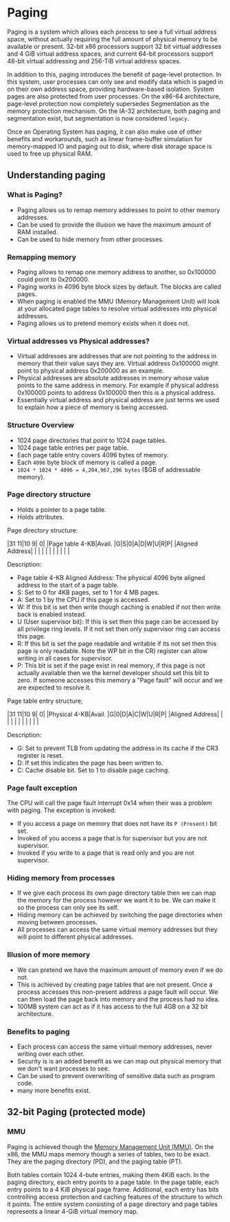 # Paging

Paging is a system which allows each process to see a full virtual address space, without actually requiring the full amount of physical memory to be available or present. 32-bit x86 processors support 32 bit virtual addresses and 4 GiB virtual address spaces, and current 64-bit processors support 48-bit virtual addressing and 256-TiB virtual address spaces.

In addition to this, paging introduces the benefit of page-level protection. In this system, user processes can only see and modify data which is paged in on their own address space, providing hardware-based isolation. System pages are also protected from user processes. On the x86-64 architecture, page-level protection now completely supersedes Segmentation as the memory protection mechanism. On the IA-32 architecture, both paging and segmentation exist, but segmentation is now considered `legacy`.

Once an Operating System has paging, it can also make use of other benefits and workarounds, such as linear frame-buffer simulation for memory-mapped IO and paging out to disk, where disk storage space is used to free up physical RAM.

## Understanding paging

### What is Paging?

- Paging allows us to remap memory addresses to point to other memory addresses.
- Can be used to provide the illusion we have the maximum amount of RAM installed.
- Can be used to hide memory from other processes.

### Remapping memory

- Paging allows to remap one memory address to another, so 0x100000 could point to 0x200000.
- Paging works in 4096 byte block sizes by default. The  blocks are called pages.
- When paging is enabled the MMU (Memory Management Unit) will look at your allocated page tables to resolve virtual addresses into physical addresses.
- Paging allows us to pretend memory exists when it does not.

### Virtual addresses vs Physical addresses?

- Virtual addresses are addresses that are not pointing to the address in memory that their value says they are. Virtual address 0x100000 might point to physical address 0x200000 as an example.
- Physical addresses are absolute addresses in memory whose value points to the same address in memory. For example if physical address 0x100000 points to address 0x100000 then this is a physical address.
- Essentially virtual address and physical address are just terms we used to explain how a piece of memory is being accessed.

### Structure Overview

- 1024 page directories that point to 1024 page tables.
- 1024 page table entries per page table.
- Each page table entry covers 4096 bytes of memory.
- Each `4096` byte block of memory is called a page.
- `1024 * 1024 * 4096 = 4,294,967,296 bytes` ($GB of addressable memory).

### Page directory structure

- Holds a pointer to a page table.
- Holds attributes.

Page directory structure:

|31           11|10     9|                0|
|Page table 4-KB|Avail.  |G|S|0|A|D|W|U|R|P|
|Aligned Address|        | | | | | | | | | |

Description:

- Page table 4-KB Aligned Address: The physical 4096 byte aligned address to the start of a page table.
- S: Set to 0 for 4KB pages, set to 1 for 4 MB pages.
- A: Set to 1 by the CPU if this page is accessed.
- W: If this bit is set then write though caching is enabled if not then write back is enabled instead.
- U (User supervisor bit): If this is set then this page can be accessed by all privilege ring levels. If it not set then only supervisor ring can access this page.
- R: If this bit is set the page readable and writable if its not set then this page is only readable. Note the WP bit in the CR) register can allow writing in all cases for supervisor.
- P: This bit is set if the page exist in real memory, if this page is not actually available then we the kernel developer should set this bit to zero. If someone accesses this memory a "Page fault" will occur and we are expected to resolve it.

Page table entry structure;

|31           11|10     9|                0|
|Physical   4-KB|Avail.  |G|0|D|A|C|W|U|R|P|
|Aligned Address|        | | | | | | | | | |

Description:

- G: Set to prevent TLB from updating the address in its cache if the CR3 register is reset.
- D: If set this indicates the page has been written to.
- C: Cache disable bit. Set to 1 to disable page caching.

### Page fault exception

The CPU will call the page fault interrupt 0x14 when their was a problem with paging.
The exception is invoked:

- If you access a page on memory that does not have its `P (Present)` bit set.
- Invoked of you access a page that is for supervisor but you are not supervisor.
- Invoked if you write to a page that is read only and you are not supervisor.

### Hiding memory from processes

- If we give each process its own page directory table then we can map the memory for the process however we want it to be. We can make it so the process can only see its self.
- Hiding memory can be achieved by switching the page directories when moving between processes.
- All processes can access the same virtual memory addresses but they will point to different physical addresses.

### Illusion of more memory

- We can pretend we have the maximum amount of memory even if we do not.
- This is achieved by creating page tables that are not present. Once a process accesses this non-present address a page fault will occur. We can then load the page back into memory and the process had no idea.
- 100MB system can act as if it has access to the full 4GB on a 32 bit architecture.

### Benefits to paging

- Each process can access the same virtual memory addresses, never writing over each other.
- Security is is an added benefit as we can map out physical memory that we don't want processes to see.
- Can be used to prevent overwriting of sensitive data such as program code.
- many more benefits exist.

## 32-bit Paging (protected mode)

### MMU

Paging is achieved though the [Memory Management Unit (MMU)](memory_management.md). On the x86, the MMU maps memory though a series of tables, two to be exact. They are the paging directory (PD), and the paging table (PT).

Both tables contain 1024 4-bute entries, making them 4KiB each. In the paging directory, each entry points to a page table. In the page table, each entry points to a 4 KiB  physical page frame. Additional, each entry has bits controlling access protection and caching features of the structure to which it points. The entire system consisting of a page directory and page tables represents a linear 4-GiB virtual memory map.
